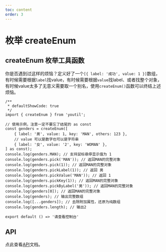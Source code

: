 ```yaml
---
toc: content
order: 3
---
```

# 枚举 createEnum

## createEnum 枚举工具函数

你是否遇到过这样的烦恼？定义好了一个`[{ label: '成功', value: 1 }]`数组，有时候需要根据`label`找value，有时候需要根据`value`找label、或者找整个对象，有时候value太多了无意义需要取一个别名，使用`createEnum()`函数可以终结上述烦恼。

```tsx preview
/**
 * defaultShowCode: true
 */
import { createEnum } from 'youtil';

// 使用示例，注意一定不要忘了结尾的 as const
const genders = createEnum([
	{ label: '男', value: 1, key: 'MAN', others: 123 },
    // value 可以是数字也可以是字符串
	{ label: '女', value: '2', key: 'WOMAN' },
] as const);
console.log(genders.MAN); // 支持鼠标悬停显示值为 1
console.log(genders.pick('MAN')); // 返回MAN的完整对象
console.log(genders.pick(1)); // 返回MAN的完整对象
console.log(genders.pickLabel(1)); // 返回 男
console.log(genders.pickValue('MAN')); // 返回 1
console.log(genders.pickKey(1)); // 返回MAN的完整对象
console.log(genders.pickByLabel('男')); // 返回MAN的完整对象
console.log(genders[0]); // 返回MAN的完整对象
console.log(genders); // 输出完整数组
console.log([...genders]); // 去除附加属性，还原为纯数组
console.log(genders.length); // 输出2

export default () => '请查看控制台'
```

## API

点此查看[API](/api/functions/create-enum)文档。